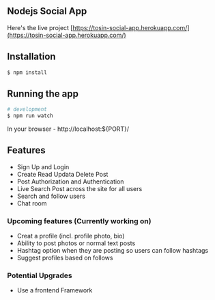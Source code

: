 ## Nodejs Social App

Here's the live project [https://tosin-social-app.herokuapp.com/](https://tosin-social-app.herokuapp.com/)

## Installation

```bash
$ npm install
```

## Running the app

```bash
# development
$ npm run watch
```
In your browser - http://localhost:${PORT}/

## Features
- Sign Up and Login
- Create Read Updata Delete Post
- Post Authorization and Authentication
- Live Search Post across the site for all users
- Search and follow users
- Chat room

### Upcoming features (Currently working on)
- Creat a profile (incl. profile photo, bio) 
- Ability to post photos or normal text posts 
- Hashtag option when they are posting so users can follow hashtags
- Suggest profiles based on follows

### Potential Upgrades
- Use a frontend Framework
